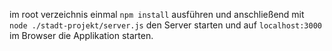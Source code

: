 im root verzeichnis einmal ``` npm install ``` ausführen und anschließend mit ```node ./stadt-projekt/server.js``` den Server starten und auf ```localhost:3000``` im Browser die Applikation starten.